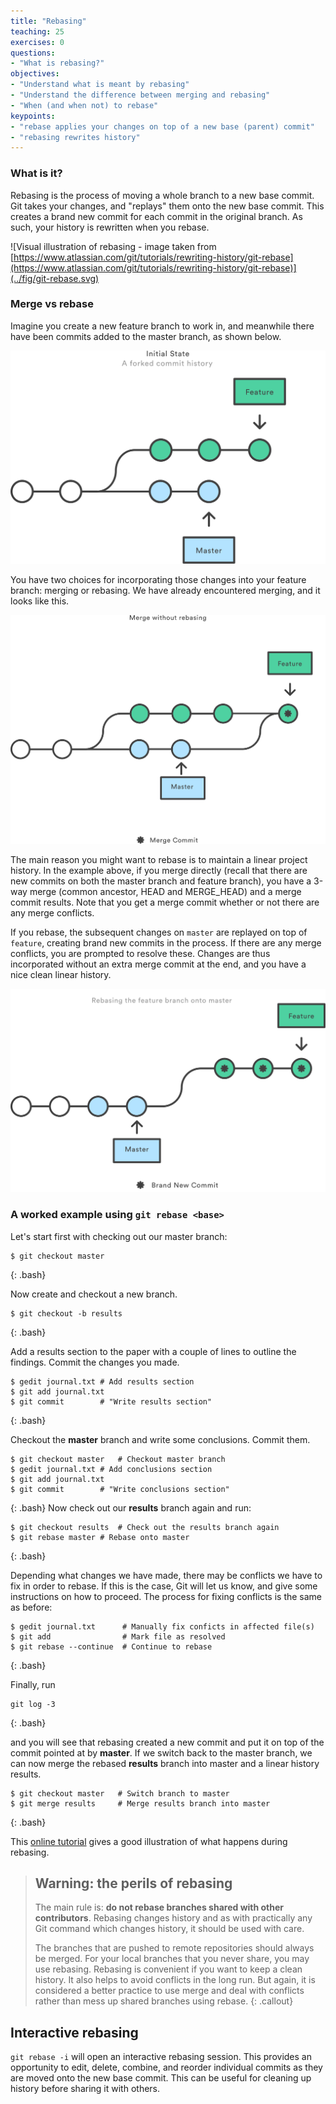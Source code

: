 ```yaml
---
title: "Rebasing"
teaching: 25
exercises: 0
questions:
- "What is rebasing?"
objectives:
- "Understand what is meant by rebasing"
- "Understand the difference between merging and rebasing"
- "When (and when not) to rebase"
keypoints:
- "rebase applies your changes on top of a new base (parent) commit"
- "rebasing rewrites history"
---
```


### What is it?
Rebasing is the process of moving a whole branch to a new base commit. 
Git takes your changes, and "replays" them onto the new base commit.
This creates a brand new commit for each commit in the original branch. 
As such, your history is rewritten when you rebase.

![Visual illustration of rebasing - image taken from [https://www.atlassian.com/git/tutorials/rewriting-history/git-rebase](https://www.atlassian.com/git/tutorials/rewriting-history/git-rebase)](../fig/git-rebase.svg)

### Merge vs rebase
Imagine you create a new feature branch to work in, and meanwhile there have been
commits added to the master branch, as shown below.

![](../fig/forked-history.svg)

You have two choices for incorporating those changes into your feature branch:
merging or rebasing. We have already encountered merging, and it looks like this.

![](../fig/merge-without-rebase.svg)

The main reason you might want to rebase is to maintain a linear project history. 
In the example above, if you merge directly (recall that there are new commits on 
both the master branch and feature branch), you have a 3-way merge 
(common ancestor, HEAD and MERGE_HEAD) and a merge commit results. 
Note that you get a merge commit whether or not there are any merge conflicts.

If you rebase, the subsequent changes on `master` are replayed on top of `feature`,
creating brand new commits in the process.
If there are any merge conflicts, you are prompted to resolve these. 
Changes are thus incorporated without an extra merge commit at the end,
and you have a nice clean linear history.

![](../fig/rebase-master.svg)

### A worked example using `git rebase <base>` 

Let's start first with checking out our master branch:

```
$ git checkout master
```
{: .bash}
	
Now create and checkout a new branch.

```
$ git checkout -b results
```
{: .bash}
	
Add a results section to the paper with a couple of lines to outline the findings.
Commit the changes you made.

```
$ gedit journal.txt	# Add results section
$ git add journal.txt
$ git commit		# "Write results section"
```
{: .bash}

Checkout the **master** branch and write some conclusions. Commit them.

```
$ git checkout master	# Checkout master branch
$ gedit journal.txt	# Add conclusions section
$ git add journal.txt
$ git commit		# "Write conclusions section"
```
{: .bash}
Now check out our **results** branch again and run:

```
$ git checkout results	# Check out the results branch again
$ git rebase master	# Rebase onto master
```
{: .bash}

Depending what changes we have made, there may be conflicts we have to fix in order to rebase.
If this is the case, Git will let us know, and give some instructions on how to proceed.
The process for fixing conflicts is the same as before:

```
$ gedit journal.txt      # Manually fix conficts in affected file(s)
$ git add                # Mark file as resolved
$ git rebase --continue  # Continue to rebase
```
{: .bash}

Finally, run 

```
git log -3
```
{: .bash}

and you will see that rebasing created a new commit and put it on
top of the commit pointed at by **master**.
If we switch back to the master branch, we can now merge the rebased **results** branch into
master and a linear history results.

```
$ git checkout master   # Switch branch to master
$ git merge results     # Merge results branch into master
```
{: .bash}


This [online tutorial](https://www.atlassian.com/git/tutorials/rewriting-history/git-rebase)
gives a good illustration of what happens during rebasing.

> ## Warning: the perils of rebasing 
>
> The main rule is: **do not rebase branches shared with other contributors**.
> Rebasing changes history and as with practically any Git command which changes
> history, it should be used with care. 
> 
> The branches that are pushed to remote repositories should always be merged.
> For your local branches that you never share, you may use rebasing. Rebasing is
> convenient if you want to keep a clean history. It also helps to avoid
> conflicts in the long run. But again, it is considered a better practice to use
> merge and deal with conflicts rather than mess up shared branches using rebase.
{: .callout}

## Interactive rebasing
`git rebase -i` will open an interactive rebasing session. This provides an opportunity
to edit, delete, combine, and reorder individual commits as they are moved onto the new
base commit. This can be useful for cleaning up history before sharing it with others.
